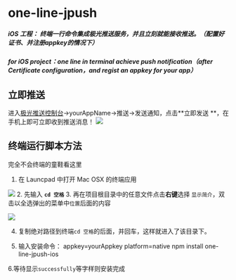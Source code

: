 # one-line-jpush
##### iOS 工程： 终端一行命令集成极光推送服务，并且立刻就能接收推送。（配置好证书、并注册appkey的情况下）
##### for iOS project：one line in terminal achieve push notification（after Certificate configuration，and regist an appkey for your app）

 


## 立即推送

进入[极光推送控制台](https://www.jpush.cn/common/apps)->yourAppName->推送->发送通知，点击**立即发送
**，在手机上即可立即收到推送消息！
  ![](http://upload-images.jianshu.io/upload_images/1944178-d988ea39b17da30d.png?imageMogr2/auto-orient/strip%7CimageView2/2/w/1240) 

## 终端运行脚本方法

完全不会终端的童鞋看这里

1. 在 Launcpad 中打开 Mac OSX 的终端应用

 ![](http://upload-images.jianshu.io/upload_images/1944178-6ac4c6c96f822863.png?imageMogr2/auto-orient/strip%7CimageView2/2/w/1240)
2. 先输入 **`cd 空格`**
3. 再在项目根目录中的任意文件点击**右键**选择 `显示简介`，双击以全选弹出的菜单中`位置`后面的内容

  ![](http://upload-images.jianshu.io/upload_images/1944178-e6ff578d36dfd314.png?imageMogr2/auto-orient/strip%7CimageView2/2/w/1240)

4. 复制绝对路径到终端`cd 空格`的后面，并回车，这样就进入了该目录下。

5. 输入安装命令：
        appkey=yourAppkey platform=native npm install one-line-jpush-ios

6.等待显示`successfully`等字样则安装完成
